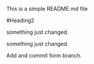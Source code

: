 This is a simple README.md file

#Heading2

something just changed.

something just changed.

Add and commit form branch.